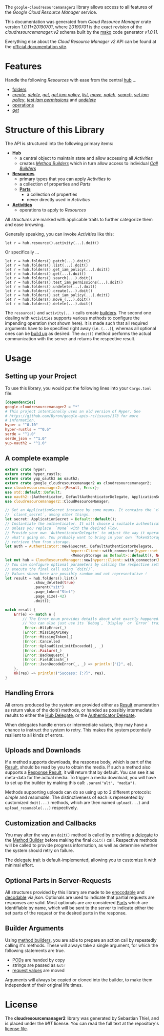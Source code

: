 <!---
DO NOT EDIT !
This file was generated automatically from 'src/mako/api/README.md.mako'
DO NOT EDIT !
-->
The `google-cloudresourcemanager2` library allows access to all features of the *Google Cloud Resource Manager* service.

This documentation was generated from *Cloud Resource Manager* crate version *1.0.11+20190701*, where *20190701* is the exact revision of the *cloudresourcemanager:v2* schema built by the [mako](http://www.makotemplates.org/) code generator *v1.0.11*.

Everything else about the *Cloud Resource Manager* *v2* API can be found at the
[official documentation site](https://cloud.google.com/resource-manager).
# Features

Handle the following *Resources* with ease from the central [hub](https://docs.rs/google-cloudresourcemanager2/1.0.11+20190701/google_cloudresourcemanager2/struct.CloudResourceManager.html) ... 

* [folders](https://docs.rs/google-cloudresourcemanager2/1.0.11+20190701/google_cloudresourcemanager2/struct.Folder.html)
 * [*create*](https://docs.rs/google-cloudresourcemanager2/1.0.11+20190701/google_cloudresourcemanager2/struct.FolderCreateCall.html), [*delete*](https://docs.rs/google-cloudresourcemanager2/1.0.11+20190701/google_cloudresourcemanager2/struct.FolderDeleteCall.html), [*get*](https://docs.rs/google-cloudresourcemanager2/1.0.11+20190701/google_cloudresourcemanager2/struct.FolderGetCall.html), [*get iam policy*](https://docs.rs/google-cloudresourcemanager2/1.0.11+20190701/google_cloudresourcemanager2/struct.FolderGetIamPolicyCall.html), [*list*](https://docs.rs/google-cloudresourcemanager2/1.0.11+20190701/google_cloudresourcemanager2/struct.FolderListCall.html), [*move*](https://docs.rs/google-cloudresourcemanager2/1.0.11+20190701/google_cloudresourcemanager2/struct.FolderMoveCall.html), [*patch*](https://docs.rs/google-cloudresourcemanager2/1.0.11+20190701/google_cloudresourcemanager2/struct.FolderPatchCall.html), [*search*](https://docs.rs/google-cloudresourcemanager2/1.0.11+20190701/google_cloudresourcemanager2/struct.FolderSearchCall.html), [*set iam policy*](https://docs.rs/google-cloudresourcemanager2/1.0.11+20190701/google_cloudresourcemanager2/struct.FolderSetIamPolicyCall.html), [*test iam permissions*](https://docs.rs/google-cloudresourcemanager2/1.0.11+20190701/google_cloudresourcemanager2/struct.FolderTestIamPermissionCall.html) and [*undelete*](https://docs.rs/google-cloudresourcemanager2/1.0.11+20190701/google_cloudresourcemanager2/struct.FolderUndeleteCall.html)
* [operations](https://docs.rs/google-cloudresourcemanager2/1.0.11+20190701/google_cloudresourcemanager2/struct.Operation.html)
 * [*get*](https://docs.rs/google-cloudresourcemanager2/1.0.11+20190701/google_cloudresourcemanager2/struct.OperationGetCall.html)




# Structure of this Library

The API is structured into the following primary items:

* **[Hub](https://docs.rs/google-cloudresourcemanager2/1.0.11+20190701/google_cloudresourcemanager2/struct.CloudResourceManager.html)**
    * a central object to maintain state and allow accessing all *Activities*
    * creates [*Method Builders*](https://docs.rs/google-cloudresourcemanager2/1.0.11+20190701/google_cloudresourcemanager2/trait.MethodsBuilder.html) which in turn
      allow access to individual [*Call Builders*](https://docs.rs/google-cloudresourcemanager2/1.0.11+20190701/google_cloudresourcemanager2/trait.CallBuilder.html)
* **[Resources](https://docs.rs/google-cloudresourcemanager2/1.0.11+20190701/google_cloudresourcemanager2/trait.Resource.html)**
    * primary types that you can apply *Activities* to
    * a collection of properties and *Parts*
    * **[Parts](https://docs.rs/google-cloudresourcemanager2/1.0.11+20190701/google_cloudresourcemanager2/trait.Part.html)**
        * a collection of properties
        * never directly used in *Activities*
* **[Activities](https://docs.rs/google-cloudresourcemanager2/1.0.11+20190701/google_cloudresourcemanager2/trait.CallBuilder.html)**
    * operations to apply to *Resources*

All *structures* are marked with applicable traits to further categorize them and ease browsing.

Generally speaking, you can invoke *Activities* like this:

```Rust,ignore
let r = hub.resource().activity(...).doit()
```

Or specifically ...

```ignore
let r = hub.folders().patch(...).doit()
let r = hub.folders().list(...).doit()
let r = hub.folders().get_iam_policy(...).doit()
let r = hub.folders().get(...).doit()
let r = hub.folders().search(...).doit()
let r = hub.folders().test_iam_permissions(...).doit()
let r = hub.folders().undelete(...).doit()
let r = hub.folders().create(...).doit()
let r = hub.folders().set_iam_policy(...).doit()
let r = hub.folders().move_(...).doit()
let r = hub.folders().delete(...).doit()
```

The `resource()` and `activity(...)` calls create [builders][builder-pattern]. The second one dealing with `Activities` 
supports various methods to configure the impending operation (not shown here). It is made such that all required arguments have to be 
specified right away (i.e. `(...)`), whereas all optional ones can be [build up][builder-pattern] as desired.
The `doit()` method performs the actual communication with the server and returns the respective result.

# Usage

## Setting up your Project

To use this library, you would put the following lines into your `Cargo.toml` file:

```toml
[dependencies]
google-cloudresourcemanager2 = "*"
# This project intentionally uses an old version of Hyper. See
# https://github.com/Byron/google-apis-rs/issues/173 for more
# information.
hyper = "^0.10"
hyper-rustls = "^0.6"
serde = "^1.0"
serde_json = "^1.0"
yup-oauth2 = "^1.0"
```

## A complete example

```Rust
extern crate hyper;
extern crate hyper_rustls;
extern crate yup_oauth2 as oauth2;
extern crate google_cloudresourcemanager2 as cloudresourcemanager2;
use cloudresourcemanager2::{Result, Error};
use std::default::Default;
use oauth2::{Authenticator, DefaultAuthenticatorDelegate, ApplicationSecret, MemoryStorage};
use cloudresourcemanager2::CloudResourceManager;

// Get an ApplicationSecret instance by some means. It contains the `client_id` and 
// `client_secret`, among other things.
let secret: ApplicationSecret = Default::default();
// Instantiate the authenticator. It will choose a suitable authentication flow for you, 
// unless you replace  `None` with the desired Flow.
// Provide your own `AuthenticatorDelegate` to adjust the way it operates and get feedback about 
// what's going on. You probably want to bring in your own `TokenStorage` to persist tokens and
// retrieve them from storage.
let auth = Authenticator::new(&secret, DefaultAuthenticatorDelegate,
                              hyper::Client::with_connector(hyper::net::HttpsConnector::new(hyper_rustls::TlsClient::new())),
                              <MemoryStorage as Default>::default(), None);
let mut hub = CloudResourceManager::new(hyper::Client::with_connector(hyper::net::HttpsConnector::new(hyper_rustls::TlsClient::new())), auth);
// You can configure optional parameters by calling the respective setters at will, and
// execute the final call using `doit()`.
// Values shown here are possibly random and not representative !
let result = hub.folders().list()
             .show_deleted(true)
             .parent("sit")
             .page_token("Stet")
             .page_size(-42)
             .doit();

match result {
    Err(e) => match e {
        // The Error enum provides details about what exactly happened.
        // You can also just use its `Debug`, `Display` or `Error` traits
         Error::HttpError(_)
        |Error::MissingAPIKey
        |Error::MissingToken(_)
        |Error::Cancelled
        |Error::UploadSizeLimitExceeded(_, _)
        |Error::Failure(_)
        |Error::BadRequest(_)
        |Error::FieldClash(_)
        |Error::JsonDecodeError(_, _) => println!("{}", e),
    },
    Ok(res) => println!("Success: {:?}", res),
}

```
## Handling Errors

All errors produced by the system are provided either as [Result](https://docs.rs/google-cloudresourcemanager2/1.0.11+20190701/google_cloudresourcemanager2/enum.Result.html) enumeration as return value of 
the doit() methods, or handed as possibly intermediate results to either the 
[Hub Delegate](https://docs.rs/google-cloudresourcemanager2/1.0.11+20190701/google_cloudresourcemanager2/trait.Delegate.html), or the [Authenticator Delegate](https://docs.rs/yup-oauth2/*/yup_oauth2/trait.AuthenticatorDelegate.html).

When delegates handle errors or intermediate values, they may have a chance to instruct the system to retry. This 
makes the system potentially resilient to all kinds of errors.

## Uploads and Downloads
If a method supports downloads, the response body, which is part of the [Result](https://docs.rs/google-cloudresourcemanager2/1.0.11+20190701/google_cloudresourcemanager2/enum.Result.html), should be
read by you to obtain the media.
If such a method also supports a [Response Result](https://docs.rs/google-cloudresourcemanager2/1.0.11+20190701/google_cloudresourcemanager2/trait.ResponseResult.html), it will return that by default.
You can see it as meta-data for the actual media. To trigger a media download, you will have to set up the builder by making
this call: `.param("alt", "media")`.

Methods supporting uploads can do so using up to 2 different protocols: 
*simple* and *resumable*. The distinctiveness of each is represented by customized 
`doit(...)` methods, which are then named `upload(...)` and `upload_resumable(...)` respectively.

## Customization and Callbacks

You may alter the way an `doit()` method is called by providing a [delegate](https://docs.rs/google-cloudresourcemanager2/1.0.11+20190701/google_cloudresourcemanager2/trait.Delegate.html) to the 
[Method Builder](https://docs.rs/google-cloudresourcemanager2/1.0.11+20190701/google_cloudresourcemanager2/trait.CallBuilder.html) before making the final `doit()` call. 
Respective methods will be called to provide progress information, as well as determine whether the system should 
retry on failure.

The [delegate trait](https://docs.rs/google-cloudresourcemanager2/1.0.11+20190701/google_cloudresourcemanager2/trait.Delegate.html) is default-implemented, allowing you to customize it with minimal effort.

## Optional Parts in Server-Requests

All structures provided by this library are made to be [enocodable](https://docs.rs/google-cloudresourcemanager2/1.0.11+20190701/google_cloudresourcemanager2/trait.RequestValue.html) and 
[decodable](https://docs.rs/google-cloudresourcemanager2/1.0.11+20190701/google_cloudresourcemanager2/trait.ResponseResult.html) via *json*. Optionals are used to indicate that partial requests are responses 
are valid.
Most optionals are are considered [Parts](https://docs.rs/google-cloudresourcemanager2/1.0.11+20190701/google_cloudresourcemanager2/trait.Part.html) which are identifiable by name, which will be sent to 
the server to indicate either the set parts of the request or the desired parts in the response.

## Builder Arguments

Using [method builders](https://docs.rs/google-cloudresourcemanager2/1.0.11+20190701/google_cloudresourcemanager2/trait.CallBuilder.html), you are able to prepare an action call by repeatedly calling it's methods.
These will always take a single argument, for which the following statements are true.

* [PODs][wiki-pod] are handed by copy
* strings are passed as `&str`
* [request values](https://docs.rs/google-cloudresourcemanager2/1.0.11+20190701/google_cloudresourcemanager2/trait.RequestValue.html) are moved

Arguments will always be copied or cloned into the builder, to make them independent of their original life times.

[wiki-pod]: http://en.wikipedia.org/wiki/Plain_old_data_structure
[builder-pattern]: http://en.wikipedia.org/wiki/Builder_pattern
[google-go-api]: https://github.com/google/google-api-go-client

# License
The **cloudresourcemanager2** library was generated by Sebastian Thiel, and is placed 
under the *MIT* license.
You can read the full text at the repository's [license file][repo-license].

[repo-license]: https://github.com/Byron/google-apis-rsblob/master/LICENSE.md
